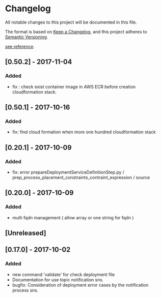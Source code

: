 # Changelog
All notable changes to this project will be documented in this file.

The format is based on [Keep a Changelog](https://keepachangelog.com/en/1.0.0/),
and this project adheres to [Semantic Versioning](https://semver.org/spec/v2.0.0.html).

[see reference](references/snake_case_reference.yml).

## [0.50.2] - 2017-11-04
### Added

- fix : check exist container image in AWS ECR before creation cloudformation stack.

## [0.50.1] - 2017-10-16
### Added

- fix: find cloud formation when more one hundred cloudformation stack

## [0.20.1] - 2017-10-09
### Added

- fix: error prepareDeploymentServiceDefinitionStep.py / prep_process_placement_constraints_contraint_expression / source

## [0.20.0] - 2017-10-09
### Added

- multi fqdn management ( allow array or one string for fqdn )

## [Unreleased]

## [0.17.0] - 2017-10-02
### Added

- new command 'validate' for check deployment file
- Documentation for use topic notification sns.
- bugfix: Consideration of deployment error cases by the notification process sns.
